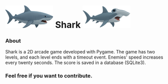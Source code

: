 ![alt text](https://github.com/Fgrespam/Shark/blob/master/Asset/Player1.png?raw=true "Shark") Shark ![alt text](https://github.com/Fgrespam/Shark/blob/master/Asset/Player2.png?raw=true "Shark")
===============
 

### About

Shark is a 2D arcade game developed with Pygame. The game has two levels, and each level ends with a timeout event. Enemies' speed increases every twenty seconds. The score is saved in a database (SQLite3).


### Feel free if you want to contribute.




